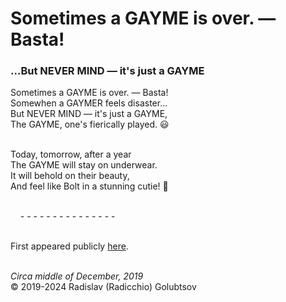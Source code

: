 <style>p{text-align:left}</style>
# Sometimes a GAYME is over. &mdash; Basta!

### ...But NEVER MIND &mdash; it's just a GAYME

Sometimes a GAYME is over. &mdash; Basta!<br />
Somewhen a GAYMER feels disaster...<br />
But NEVER MIND &mdash; it's just a GAYME,<br />
The GAYME, one's fierically played. :smiley:

<br />Today, tomorrow, after a year<br />
The GAYME will stay on underwear.<br />
It will behold on their beauty,<br />
And feel like Bolt in a stunning cutie! :blue_heart:

<br />&nbsp;&nbsp;&nbsp;&nbsp;-&nbsp;-&nbsp;-&nbsp;-&nbsp;-&nbsp;-&nbsp;-&nbsp;-&nbsp;-&nbsp;-&nbsp;-&nbsp;-&nbsp;-&nbsp;-&nbsp;-

<br />First appeared publicly [here](https://instagram.com/p/B6EYOH4Hto_).

<br />*Circa middle of December, 2019*<br />
&copy; 2019-2024 Radislav (Radicchio) Golubtsov
